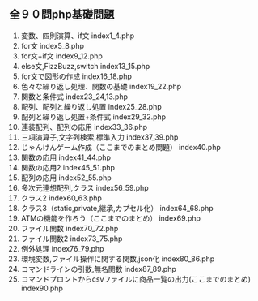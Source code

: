 ## 全９０問php基礎問題

1. 変数、四則演算、if文
  index1_4.php
2. for文
  index5_8.php
3. for文+if文
  index9_12.php
4. else文,FizzBuzz,switch
  index13_15.php
5. for文で図形の作成
  index16_18.php
6. 色々な繰り返し処理、関数の基礎
  index19_22.php
7. 関数と条件式
  index23_24,13.php
8. 配列、配列と繰り返し処置
  index25_28.php
9. 配列と繰り返し処置+条件式
  index29_32.php
10. 連装配列、配列の応用
  index33_36.php
11. 三項演算子,文字列検索,標準入力
  index37_39.php
12. じゃんけんゲーム作成（ここまでのまとめ問題）
  index40.php
13. 関数の応用
  index41_44.php
14. 関数の応用2
  index45_51.php
15. 配列の応用
  index52_55.php
16. 多次元連想配列,クラス
  index56_59.php
17. クラス2
  index60_63.php
18. クラス3（static,private,継承,カプセル化）
  index64_68.php
19. ATMの機能を作ろう（ここまでのまとめ）
  index69.php
20. ファイル関数
  index70_72.php
21. ファイル関数2
  index73_75.php
22. 例外処理
  index76_79.php
23. 環境変数,ファイル操作に関する関数,json化
  index80_86.php
24. コマンドラインの引数,無名関数
   index87_89.php
25. コマンドプロントからcsvファイルに商品一覧の出力(ここまでのまとめ)
  index90.php

